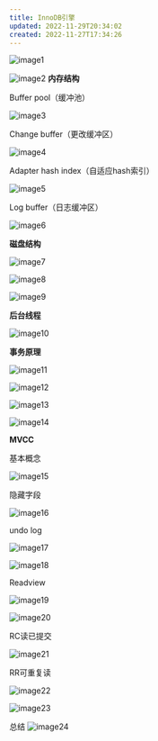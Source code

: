 ```yaml
---
title: InnoDB引擎
updated: 2022-11-29T20:34:02
created: 2022-11-27T17:34:26
---
```


![image1](../../../resources/2ae703b46c114a0889d020d40149722c.png)

![image2](../../../resources/78087a13f99a44dea7f97105e3b54abb.png)
**内存结构**

Buffer pool（缓冲池）

![image3](../../../resources/794f0056455742be9605db10c0490936.png)

Change buffer（更改缓冲区）

![image4](../../../resources/dd106836fe074757a15fdece5b094e0a.png)

Adapter hash index（自适应hash索引）

![image5](../../../resources/2269761aaad8452a868ea24331e4157e.png)

Log buffer（日志缓冲区）

![image6](../../../resources/d2548820f0e74fd1aa9db4416aa26673.png)

**磁盘结构**

![image7](../../../resources/f9745022d95443a2a32783cb4da88e46.png)

![image8](../../../resources/12808f05a83c43d697fb855f1e4fee3b.png)

![image9](../../../resources/1ff31c655cf84093b2d25ce7d7f2b809.png)

**后台线程**

![image10](../../../resources/06c6cff8b73a45b0a8c5cd02eb01c0d6.png)

**事务原理**

![image11](../../../resources/d03642c787f24bf4a0b1e97708f53fb6.png)

![image12](../../../resources/692d92209938494bafdef9e0d9dcbea8.png)

![image13](../../../resources/823fb189766848249dd654460cfdd6a3.png)

![image14](../../../resources/8c0c608bd2dc405b9ef115b150ac0e47.png)

**MVCC**

基本概念

![image15](../../../resources/8af3170733ee4214bfee460a8a2a777b.png)

隐藏字段

![image16](../../../resources/d37d50c0f2c749169f33bac7794a8221.png)

undo log

![image17](../../../resources/947831af173c4107a3723498ca5ec4b5.png)

![image18](../../../resources/d0f6d9def7d443b2a678acb09485e5cc.png)

Readview

![image19](../../../resources/501d6f24ffab4c64b784143140331d0b.png)

![image20](../../../resources/a50c6883d8d8404e9fc6506b1aad30bd.png)

RC读已提交

![image21](../../../resources/4169a52de14a4934b6cc2625ccea3a8e.png)

RR可重复读

![image22](../../../resources/086d4d04f3ce420bb3444ee2db027be3.png)

![image23](../../../resources/b06511bc1f5849e5aa829951e99cbcc9.png)

总结
![image24](../../../resources/048a6d18accd46a888d14618dbe9c24c.png)

